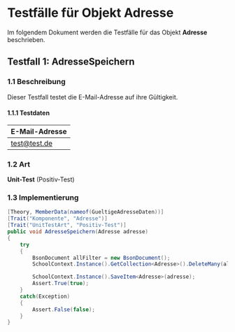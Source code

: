 # Testfälle für Objekt **Adresse**

Im folgendem Dokument werden die Testfälle für das Objekt **Adresse** beschrieben.

## Testfall 1: **AdresseSpeichern**

### 1.1 Beschreibung

Dieser Testfall testet die E-Mail-Adresse auf ihre Gültigkeit.

#### 1.1.1 Testdaten

| E-Mail-Adresse |
| :--- |
| test@test.de |

### 1.2 Art

**Unit-Test** (Positiv-Test)

### 1.3 Implementierung

```csharp
[Theory, MemberData(nameof(GueltigeAdresseDaten))]
[Trait("Komponente", "Adresse")]
[Trait("UnitTestArt", "Positiv-Test")]
public void AdresseSpeichern(Adresse adresse)
{
    try
    {
        BsonDocument allFilter = new BsonDocument();
        SchoolContext.Instance().GetCollection<Adresse>().DeleteMany(allFilter);

        SchoolContext.Instance().SaveItem<Adresse>(adresse);
        Assert.True(true);
    }
    catch(Exception)
    {
        Assert.False(false);
    }
}
```